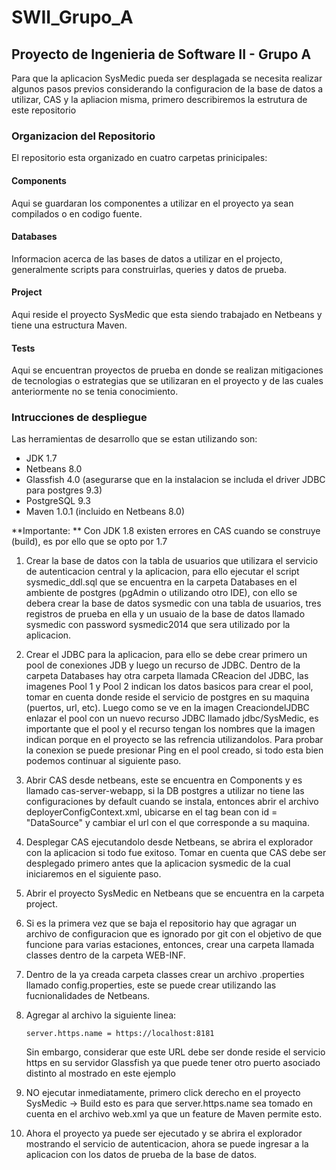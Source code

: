 SWII_Grupo_A
====================

Proyecto de Ingenieria de Software II - Grupo A
---------------------

Para que la aplicacion SysMedic pueda ser desplagada se
necesita realizar algunos pasos previos considerando la 
configuracion de la base de datos a utilizar, CAS y la 
apliacion misma, primero describiremos la estrutura de 
este repositorio

### Organizacion del Repositorio

El repositorio esta organizado en cuatro carpetas prinicipales:

#### Components

Aqui se guardaran los componentes a utilizar en el proyecto ya sean 
compilados o en codigo fuente.

#### Databases

Informacion acerca de las bases de datos a utilizar en el projecto, 
generalmente scripts para construirlas, queries y datos de prueba.

#### Project

Aqui reside el proyecto SysMedic que esta siendo trabajado en Netbeans
y tiene una estructura Maven.

#### Tests

Aqui se encuentran proyectos de prueba en donde se realizan mitigaciones 
de tecnologias o estrategias que se utilizaran en el proyecto y de las cuales
anteriormente no se tenia conocimiento.

### Intrucciones de despliegue

Las herramientas de desarrollo que se estan utilizando son:

-	JDK 1.7
-	Netbeans 8.0
-	Glassfish 4.0 (asegurarse que en la instalacion se includa el driver JDBC para postgres 9.3)
- 	PostgreSQL 9.3
- 	Maven 1.0.1 (incluido en Netbeans 8.0)

**Importante: ** 	Con JDK 1.8 existen errores en CAS cuando se construye (build),
					es por ello que se opto por 1.7
					
1. 	Crear la base de datos con la tabla de usuarios que utilizara el servicio de
	autenticacion central y la aplicacion, para ello ejecutar el script
	sysmedic_ddl.sql que se encuentra en la carpeta Databases en el ambiente
	de postgres (pgAdmin o utilizando otro IDE), con ello se debera 
	crear la base de datos sysmedic con una tabla de usuarios, tres registros
	de prueba en ella y un usuaio de la base de datos llamado sysmedic con
	password sysmedic2014 que sera utilizado por la aplicacion.
	
2. 	Crear el JDBC para la aplicacion, para ello se debe crear primero un 
	pool de conexiones JDB y luego un recurso de JDBC. Dentro de la carpeta 
	Databases hay otra carpeta llamada CReacion del JDBC, las imagenes
	Pool 1 y Pool 2 indican los datos basicos para crear el pool, tomar en cuenta
	donde reside el servicio de postgres en su maquina (puertos, url, etc). 
	Luego como se ve en la imagen CreaciondelJDBC enlazar el pool con un nuevo 
	recurso JDBC llamado jdbc/SysMedic, es importante que el pool y el recurso
	tengan los nombres que la imagen indican porque en el proyecto se las refrencia
	utilizandolos. Para probar la conexion se puede presionar Ping en el pool
	creado, si todo esta bien podemos continuar al siguiente paso.
	
3. 	Abrir CAS desde netbeans, este se encuentra en Components y es llamado 
	cas-server-webapp, si la DB postgres a utilizar no tiene las configuraciones
	by default cuando se instala, entonces abrir el archivo deployerConfigContext.xml,
	ubicarse en el tag bean con id = "DataSource" y cambiar el url con el 
	que corresponde a su maquina.
	
4.	Desplegar CAS ejecutandolo desde Netbeans, se abrira el explorador con la 
	aplicacion si todo fue exitoso. Tomar en cuenta que CAS debe ser desplegado 
	primero antes que la aplicacion sysmedic de la cual iniciaremos en el siguiente
	paso.
	
5.	Abrir el proyecto SysMedic en Netbeans que se encuentra en la carpeta project.

6. 	Si es la primera vez que se baja el repositorio hay que agragar un archivo de 
	configuracion que es ignorado por git con el objetivo de que funcione para 
	varias estaciones, entonces, crear una carpeta llamada classes dentro de la carpeta
	WEB-INF. 
	
7.	Dentro de la ya creada carpeta classes crear un archivo .properties llamado
	config.properties, este se puede crear utilizando las fucnionalidades de Netbeans.
	
8.	Agregar al archivo la siguiente linea:

		server.https.name = https://localhost:8181

	Sin embargo, considerar que este URL debe ser donde reside el servicio https
	en su servidor Glassfish ya que puede tener otro puerto asociado distinto al
	mostrado en este ejemplo
	
9. 	NO ejecutar inmediatamente, primero click derecho en el proyecto SysMedic -> Build
	esto es para que server.https.name sea tomado en cuenta en el archivo web.xml
	ya que un feature de Maven permite esto.
	
10.	Ahora el proyecto ya puede ser ejecutado y se abrira el explorador mostrando
	el servicio de autenticacion, ahora se puede ingresar a la aplicacion
	con los datos de prueba de la base de datos.
			
	


					
					
					
					
					
					
